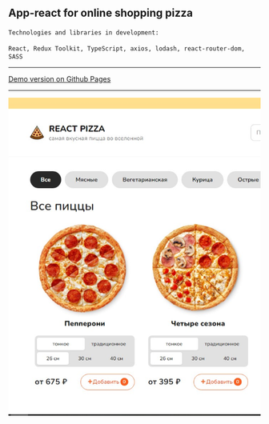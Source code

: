 ## App-react for online shopping pizza

```
Technologies and libraries in development:

React, Redux Toolkit, TypeScript, axios, lodash, react-router-dom, SASS
```

***

[Demo version on Github Pages](https://nedug.github.io/Pizza-App-React/)

***

![](https://github.com/nedug/cv-alexander-r/blob/main/src/common/img/pizza.jpg?raw=true)